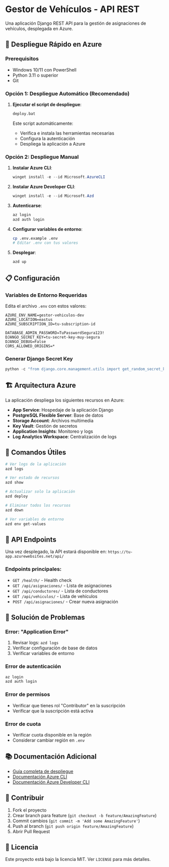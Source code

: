 # Gestor de Vehículos - API REST

Una aplicación Django REST API para la gestión de asignaciones de vehículos, desplegada en Azure.

## 🚀 Despliegue Rápido en Azure

### Prerequisitos
- Windows 10/11 con PowerShell
- Python 3.11 o superior
- Git

### Opción 1: Despliegue Automático (Recomendado)

1. **Ejecutar el script de despliegue**:
   ```cmd
   deploy.bat
   ```
   
   Este script automáticamente:
   - Verifica e instala las herramientas necesarias
   - Configura la autenticación
   - Despliega la aplicación a Azure

### Opción 2: Despliegue Manual

1. **Instalar Azure CLI**:
   ```powershell
   winget install -e --id Microsoft.AzureCLI
   ```

2. **Instalar Azure Developer CLI**:
   ```powershell
   winget install -e --id Microsoft.Azd
   ```

3. **Autenticarse**:
   ```bash
   az login
   azd auth login
   ```

4. **Configurar variables de entorno**:
   ```bash
   cp .env.example .env
   # Editar .env con tus valores
   ```

5. **Desplegar**:
   ```bash
   azd up
   ```

## 📋 Configuración

### Variables de Entorno Requeridas

Edita el archivo `.env` con estos valores:

```env
AZURE_ENV_NAME=gestor-vehiculos-dev
AZURE_LOCATION=eastus
AZURE_SUBSCRIPTION_ID=tu-subscription-id

DATABASE_ADMIN_PASSWORD=TuPasswordSegura123!
DJANGO_SECRET_KEY=tu-secret-key-muy-segura
DJANGO_DEBUG=False
CORS_ALLOWED_ORIGINS=*
```

### Generar Django Secret Key

```python
python -c "from django.core.management.utils import get_random_secret_key; print(get_random_secret_key())"
```

## 🏗️ Arquitectura Azure

La aplicación despliega los siguientes recursos en Azure:

- **App Service**: Hospedaje de la aplicación Django
- **PostgreSQL Flexible Server**: Base de datos
- **Storage Account**: Archivos multimedia
- **Key Vault**: Gestión de secretos
- **Application Insights**: Monitoreo y logs
- **Log Analytics Workspace**: Centralización de logs

## 🔧 Comandos Útiles

```bash
# Ver logs de la aplicación
azd logs

# Ver estado de recursos
azd show

# Actualizar solo la aplicación
azd deploy

# Eliminar todos los recursos
azd down

# Ver variables de entorno
azd env get-values
```

## 📖 API Endpoints

Una vez desplegado, la API estará disponible en: `https://tu-app.azurewebsites.net/api/`

### Endpoints principales:
- `GET /health/` - Health check
- `GET /api/asignaciones/` - Lista de asignaciones
- `GET /api/conductores/` - Lista de conductores
- `GET /api/vehiculos/` - Lista de vehículos
- `POST /api/asignaciones/` - Crear nueva asignación

## 🐛 Solución de Problemas

### Error: "Application Error"
1. Revisar logs: `azd logs`
2. Verificar configuración de base de datos
3. Verificar variables de entorno

### Error de autenticación
```bash
az login
azd auth login
```

### Error de permisos
- Verificar que tienes rol "Contributor" en la suscripción
- Verificar que la suscripción está activa

### Error de cuota
- Verificar cuota disponible en la región
- Considerar cambiar región en `.env`

## 📚 Documentación Adicional

- [Guía completa de despliegue](AZURE_DEPLOYMENT_GUIDE.md)
- [Documentación Azure CLI](https://docs.microsoft.com/en-us/cli/azure/)
- [Documentación Azure Developer CLI](https://docs.microsoft.com/en-us/azure/developer/azure-developer-cli/)

## 🤝 Contribuir

1. Fork el proyecto
2. Crear branch para feature (`git checkout -b feature/AmazingFeature`)
3. Commit cambios (`git commit -m 'Add some AmazingFeature'`)
4. Push al branch (`git push origin feature/AmazingFeature`)
5. Abrir Pull Request

## 📄 Licencia

Este proyecto está bajo la licencia MIT. Ver `LICENSE` para más detalles.
